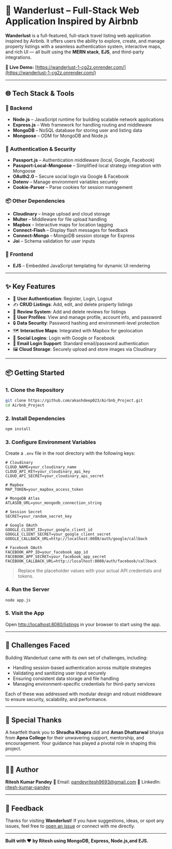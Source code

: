 # 🏡 Wanderlust – Full-Stack Web Application Inspired by Airbnb

**Wanderlust** is a full-featured, full-stack travel listing web application inspired by Airbnb. It offers users the ability to explore, create, and manage property listings with a seamless authentication system, interactive maps, and rich UI — all built using the **MERN stack**, **EJS**, and third-party integrations.

🔗 **Live Demo:** [https://wanderlust-1-cg2z.onrender.com/](https://wanderlust-1-cg2z.onrender.com/)

---

## 🌐 Tech Stack & Tools

### 🔧 Backend
- **Node.js** – JavaScript runtime for building scalable network applications
- **Express.js** – Web framework for handling routing and middleware
- **MongoDB** – NoSQL database for storing user and listing data
- **Mongoose** – ODM for MongoDB and Node.js

### 🔐 Authentication & Security
- **Passport.js** – Authentication middleware (local, Google, Facebook)
- **Passport-Local-Mongoose** – Simplified local strategy integration with Mongoose
- **OAuth2.0** – Secure social login via Google & Facebook
- **Dotenv** – Manage environment variables securely
- **Cookie-Parser** – Parse cookies for session management

### 📦 Other Dependencies
- **Cloudinary** – Image upload and cloud storage
- **Multer** – Middleware for file upload handling
- **Mapbox** – Interactive maps for location tagging
- **Connect-Flash** – Display flash messages for feedback
- **Connect-Mongo** – MongoDB session storage for Express
- **Joi** – Schema validation for user inputs

### 🎨 Frontend
- **EJS** – Embedded JavaScript templating for dynamic UI rendering

---

## ✨ Key Features

- 🔐 **User Authentication**: Register, Login, Logout
- ✍️ **CRUD Listings**: Add, edit, and delete property listings
- 💬 **Review System**: Add and delete reviews for listings
- 👤 **User Profiles**: View and manage profile, account info, and password
- 🔒 **Data Security**: Password hashing and environment-level protection
- 🗺️ **Interactive Maps**: Integrated with Mapbox for geolocation
- 🔁 **Social Logins**: Login with Google or Facebook
- 📧 **Email Login Support**: Standard email/password authentication
- 🖼️ **Cloud Storage**: Securely upload and store images via Cloudinary

---

## 📦 Getting Started

### 1. Clone the Repository

```bash
git clone https://github.com/akashdeep023/Airbnb_Project.git
cd Airbnb_Project
````

### 2. Install Dependencies

```bash
npm install
```

### 3. Configure Environment Variables

Create a `.env` file in the root directory with the following keys:

```env
# Cloudinary
CLOUD_NAME=your_cloudinary_name
CLOUD_API_KEY=your_cloudinary_api_key
CLOUD_API_SECRET=your_cloudinary_api_secret

# Mapbox
MAP_TOKEN=your_mapbox_access_token

# MongoDB Atlas
ATLASDB_URL=your_mongodb_connection_string

# Session Secret
SECRET=your_random_secret_key

# Google OAuth
GOOGLE_CLIENT_ID=your_google_client_id
GOOGLE_CLIENT_SECRET=your_google_client_secret
GOOGLE_CALLBACK_URL=http://localhost:8080/auth/google/callback

# Facebook OAuth
FACEBOOK_APP_ID=your_facebook_app_id
FACEBOOK_APP_SECRET=your_facebook_app_secret
FACEBOOK_CALLBACK_URL=http://localhost:8080/auth/facebook/callback
```

> Replace the placeholder values with your actual API credentials and tokens.

### 4. Run the Server

```bash
node app.js
```

### 5. Visit the App

Open [http://localhost:8080/listings](http://localhost:8080/listings) in your browser to start using the app.

---

## 🚧 Challenges Faced

Building Wanderlust came with its own set of challenges, including:

* Handling session-based authentication across multiple strategies
* Validating and sanitizing user input securely
* Ensuring consistent data storage and file handling
* Managing environment-specific credentials for third-party services

Each of these was addressed with modular design and robust middleware to ensure security, scalability, and performance.

---

## 🙏 Special Thanks

A heartfelt thank you to **Shradha Khapra** didi and **Aman Dhattarwal** bhaiya from **Apna College** for their unwavering support, mentorship, and encouragement. Your guidance has played a pivotal role in shaping this project.

---

## 👨‍💻 Author

**Ritesh Kumar Pandey**
📧 Email: [pandeyritesh9693@gmail.com](mailto:pandeyritesh9693@gmail.com)
🔗 LinkedIn: [ritesh-kumar-pandey](https://www.linkedin.com/in/riteshkumarpandey9693/)

---

## 💬 Feedback

Thanks for visiting **Wanderlust**!
If you have suggestions, ideas, or spot any issues, feel free to [open an issue](https://github.com/akashdeep023/Airbnb_Project/issues) or connect with me directly.

---

**Built with ❤️ by Ritesh using MongoDB, Express, Node.js,and EJS.**
